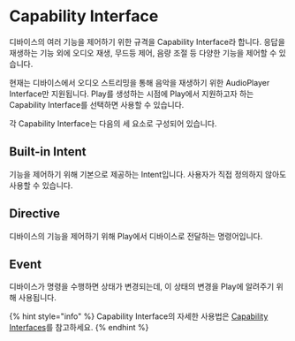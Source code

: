 # Capability Interface

디바이스의 여러 기능을 제어하기 위한 규격을 Capability Interface라 합니다. 응답을 재생하는 기능 외에 오디오 재생, 무드등 제어, 음량 조절 등 다양한 기능을 제어할 수 있습니다.

현재는 디바이스에서 오디오 스트리밍을 통해 음악을 재생하기 위한 AudioPlayer Interface만 지원됩니다. Play를 생성하는 시점에 Play에서 지원하고자 하는 Capability Interface를 선택하면 사용할 수 있습니다.

각 Capability Interface는 다음의 세 요소로 구성되어 있습니다.

## Built-in Intent

기능을 제어하기 위해 기본으로 제공하는 Intent입니다. 사용자가 직접 정의하지 않아도 사용할 수 있습니다.

## Directive

디바이스의 기능을 제어하기 위해 Play에서 디바이스로 전달하는 명령어입니다.

## Event

디바이스가 명령을 수행하면 상태가 변경되는데, 이 상태의 변경을 Play에 알려주기 위해 사용됩니다.

{% hint style="info" %}
Capability Interface의 자세한 사용법은 [Capability Interfaces](../create-plays-with-play-builder/use-backend-proxy/capability-interfaces/)를 참고하세요.
{% endhint %}

